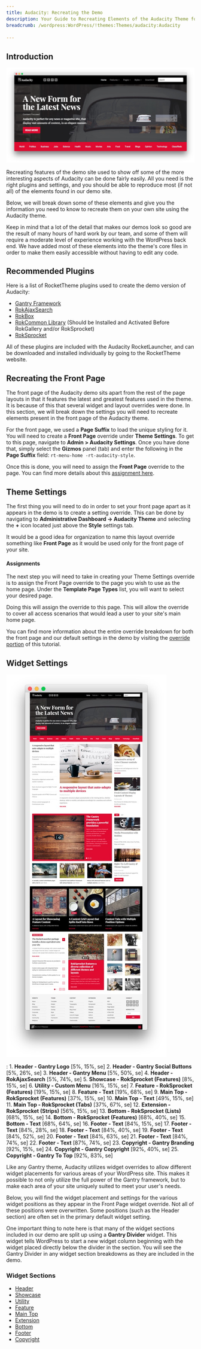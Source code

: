 ```yaml
---
title: Audacity: Recreating the Demo
description: Your Guide to Recreating Elements of the Audacity Theme for WordPress
breadcrumb: /wordpress:WordPress/!themes:Themes/audacity:Audacity

---
```


Introduction
-----

![Audacity](assets/audacity.jpeg)

Recreating features of the demo site used to show off some of the more interesting aspects of Audacity can be done fairly easily. All you need is the right plugins and settings, and you should be able to reproduce most (if not all) of the elements found in our demo site.

Below, we will break down some of these elements and give you the information you need to know to recreate them on your own site using the Audacity theme.

Keep in mind that a lot of the detail that makes our demos look so good are the result of many hours of hard work by our team, and some of them will require a moderate level of experience working with the WordPress back end. We have added most of these elements into the theme's core files in order to make them easily accessible without having to edit any code.

Recommended Plugins
-----

Here is a list of RocketTheme plugins used to create the demo version of Audacity:

* [Gantry Framework](http://gantry-framework.org/download)
* [RokAjaxSearch](http://www.rockettheme.com/wordpress/plugins/rokajaxsearch)
* [RokBox](http://www.rockettheme.com/wordpress/plugins/rokbox)
* [RokCommon Library](http://www.rockettheme.com/wordpress/plugins/rokutilities) (Should be Installed and Activated Before RokGallery and/or RokSprocket)
* [RokSprocket](../../plugins/roksprocket/)

All of these plugins are included with the Audacity RocketLauncher, and can be downloaded and installed individually by going to the RocketTheme website.

Recreating the Front Page
-----

The front page of the Audacity demo sits apart from the rest of the page layouts in that it features the latest and greatest features used in the theme. It is because of this that several widget and layout overrides were done. In this section, we will break down the settings you will need to recreate elements present in the front page of the Audacity theme.

For the front page, we used a **Page Suffix** to load the unique styling for it. You will need to create a **Front Page** override under **Theme Settings**. To get to this page, navigate to **Admin > Audacity Settings**. Once you have done that, simply select the **Gizmos** panel (tab) and enter the following in the **Page Suffix** field: `rt-menu-home -rt-audacity-style`. 

Once this is done, you will need to assign the **Front Page** override to the page. You can find more details about this [assignment here](demo_override.md#assignments).

Theme Settings
-----

The first thing you will need to do in order to set your front page apart as it appears in the demo is to create a setting override. This can be done by navigating to **Administrative Dashboard -> Audacity Theme** and selecting the **+** icon located just above the **Style** settings tab.

It would be a good idea for organization to name this layout override something like **Front Page** as it would be used only for the front page of your site.

#### Assignments

The next step you will need to take in creating your Theme Settings override is to assign the Front Page override to the page you wish to use as the home page. Under the **Template Page Types** list, you will want to select your desired page.

Doing this will assign the override to this page. This will allow the override to cover all access scenarios that would lead a user to your site's main home page.

You can find more information about the entire override breakdown for both the front page and our default settings in the demo by visiting the [override portion](demo_override.md) of this tutorial.

Widget Settings
-----

![Theme](assets/audacity2.jpeg)

:   1. **Header - Gantry Logo** [5%, 15%, se]
    2. **Header - Gantry Social Buttons** [5%, 26%, se]
    3. **Header - Gantry Menu** [5%, 50%, se]
    4. **Header - RokAjaxSearch** [5%, 74%, se]
    5. **Showcase - RokSprocket (Features)** [8%, 15%, se]
    6. **Utility - Custom Menu** [16%, 15%, se]
    7. **Feature - RokSprocket (Features)** [19%, 15%, se]
    8. **Feature - Text** [19%, 68%, se]
    9. **Main Top - RokSprocket (Features)** [37%, 15%, se]
    10. **Main Top - Text** [49%, 15%, se]
    11. **Main Top - RokSprocket (Tabs)** [37%, 67%, se]
    12. **Extension - RokSprocket (Strips)** [56%, 15%, se]
    13. **Bottom - RokSprocket (Lists)** [68%, 15%, se]
    14. **Bottom - RokSprocket (Features)** [68%, 40%, se]
    15. **Bottom - Text** [68%, 64%, se]
    16. **Footer - Text** [84%, 15%, se]
    17. **Footer - Text** [84%, 28%, se]
    18. **Footer - Text** [84%, 40%, se]
    19. **Footer - Text** [84%, 52%, se]
    20. **Footer - Text** [84%, 63%, se]
    21. **Footer - Text** [84%, 74%, se]
    22. **Footer - Text** [87%, 74%, se]
    23. **Copyright - Gantry Branding** [92%, 15%, se]
    24. **Copyright - Gantry Copyright** [92%, 40%, se]
    25. **Copyright - Gantry To Top** [92%, 83%, se]

Like any Gantry theme, Audacity utilizes widget overrides to allow different widget placements for various areas of your WordPress site. This makes it possible to not only utilize the full power of the Gantry framework, but to make each area of your site uniquely suited to meet your user's needs.

Below, you will find the widget placement and settings for the various widget positions as they appear in the Front Page widget override. Not all of these positions were overwritten. Some positions (such as the Header section) are often set in the primary default widget setting.

One important thing to note here is that many of the widget sections included in our demo are split up using a **Gantry Divider** widget. This widget tells WordPress to start a new widget column beginning with the widget placed directly below the divider in the section. You will see the Gantry Divider in any widget section breakdowns as they are included in the demo.

### Widget Sections

* [Header](demo_header.md)
* [Showcase](demo_showcase.md)
* [Utility](demo_utility.md)
* [Feature](demo_feature.md)
* [Main Top](demo_maintop.md)
* [Extension](demo_extension.md)
* [Bottom](demo_bottom.md)
* [Footer](demo_footer.md)
* [Copyright](demo_copyright.md)
